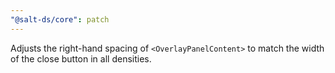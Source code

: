 ```yaml
---
"@salt-ds/core": patch
---
```


Adjusts the right-hand spacing of `<OverlayPanelContent>` to match the width of the close button in all densities.
